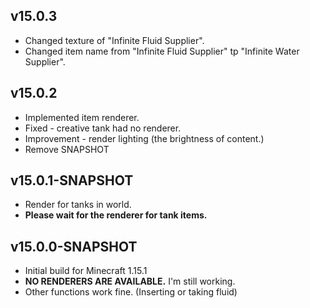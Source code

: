 ## v15.0.3
- Changed texture of "Infinite Fluid Supplier".
- Changed item name from "Infinite Fluid Supplier" tp "Infinite Water Supplier".
## v15.0.2
- Implemented item renderer.
- Fixed - creative tank had no renderer.
- Improvement - render lighting (the brightness of content.)
- Remove SNAPSHOT
## v15.0.1-SNAPSHOT
- Render for tanks in world.
- **Please wait for the renderer for tank items.**

## v15.0.0-SNAPSHOT
- Initial build for Minecraft 1.15.1
- **NO RENDERERS ARE AVAILABLE.** I'm still working.
- Other functions work fine. (Inserting or taking fluid)
